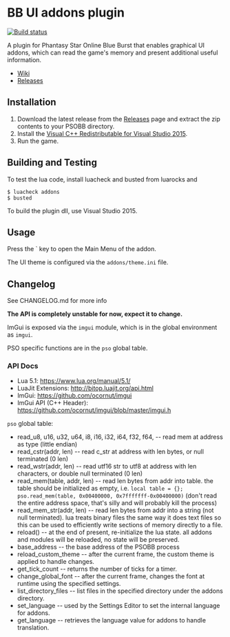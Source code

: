 # BB UI addons plugin

[![Build status](https://ci.appveyor.com/api/projects/status/w21j2rcek9g9v8vv/branch/master?svg=true)](https://ci.appveyor.com/project/HybridEidolon/psobbaddonplugin/branch/master)

A plugin for Phantasy Star Online Blue Burst that enables graphical UI addons,
which can read the game's memory and present additional useful information.

- [Wiki](https://github.com/HybridEidolon/psobbaddonplugin/wiki)
- [Releases](https://github.com/HybridEidolon/psobbaddonplugin/releases)

## Installation

1. Download the latest release from the [Releases](https://github.com/HybridEidolon/psobbaddonplugin/releases) page
and extract the zip contents to your PSOBB directory.
2. Install the [Visual C++ Redistributable for Visual Studio 2015](https://www.microsoft.com/en-us/download/details.aspx?id=48145).
3. Run the game.

## Building and Testing

To test the lua code, install luacheck and busted from luarocks and

    $ luacheck addons
    $ busted

To build the plugin dll, use Visual Studio 2015.

## Usage

Press the \` key to open the Main Menu of the addon.

The UI theme is configured via the `addons/theme.ini` file.

## Changelog

See CHANGELOG.md for more info

**The API is completely unstable for now, expect it to change.**

ImGui is exposed via the `imgui` module, which is in the global environment as `imgui`.

PSO specific functions are in the `pso` global table.

### API Docs

* Lua 5.1: https://www.lua.org/manual/5.1/
* LuaJit Extensions: http://bitop.luajit.org/api.html
* ImGui: https://github.com/ocornut/imgui
* ImGui API (C++ Header): https://github.com/ocornut/imgui/blob/master/imgui.h

`pso` global table:

 * read_u8, u16, u32, u64, i8, i16, i32, i64, f32, f64, -- read mem at address as type (little endian)
 * read_cstr(addr, len) -- read c_str at address with len bytes, or null terminated (0 len)
 * read_wstr(addr, len) -- read utf16 str to utf8 at address with len characters, or double null terminated (0 len)
 * read_mem(table, addr, len) -- read len bytes from addr into table. the table should be initialized as empty, i.e. `local table = {}; pso.read_mem(table, 0x00400000, 0x7fffffff-0x00400000)` (don't read the entire address space, that's silly and will probably kill the process)
 * read_mem_str(addr, len) -- read len bytes from addr into a string (not null terminated). lua treats binary files the same way it does text files so this can be used to efficiently write sections of memory directly to a file.
 * reload() -- at the end of present, re-initialize the lua state. all addons and modules will be reloaded, no state will be preserved.
 * base_address -- the base address of the PSOBB process
 * reload_custom_theme -- after the current frame, the custom theme is applied to handle changes.
 * get_tick_count -- returns the number of ticks for a timer.
 * change_global_font -- after the current frame, changes the font at runtime using the specified settings.
 * list_directory_files -- list files in the specified directory under the addons directory.
 * set_language -- used by the Settings Editor to set the internal language for addons.
 * get_language -- retrieves the language value for addons to handle translation.
